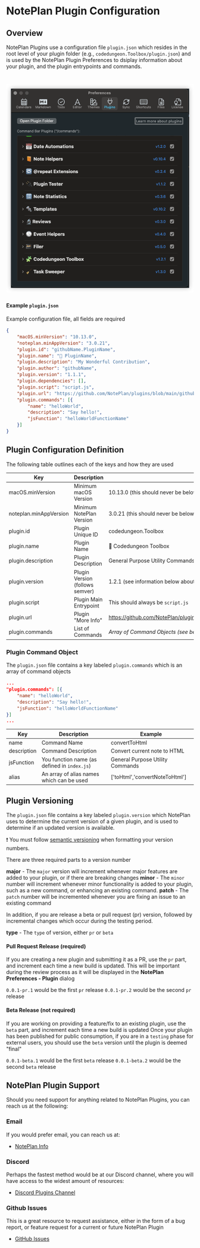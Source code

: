 # NotePlan Plugin Configuration

## Overview
NotePlan Plugins use a configuration file `plugin.json` which resides in the root level of your plugin folder (e.g., `codedungeon.Toolbox/plugin.json`) and is used by the NotePlan Plugin Preferences to dsiplay information about your plugin, and the plugin entrypoints and commands.

<h1 align="center">
    <img src="images/noteplan-preferences.png" alt="NotePlan Plugin Preferences">
</h1>

#### Example `plugin.json`
Example configuration file, all fields are required

```json
{
	"macOS.minVersion": "10.13.0",
	"noteplan.minAppVersion": "3.0.21",
	"plugin.id": "githubName.PluginName",
	"plugin.name": "🚀 PluginName",
	"plugin.description": "My Wonderful Contribution",
	"plugin.author": "githubName",
	"plugin.version": "1.1.1",
	"plugin.dependencies": [],
	"plugin.script": "script.js",
	"plugin.url": "https://github.com/NotePlan/plugins/blob/main/githubName.PluginName/README.md",
	"plugin.commands": [{
		"name": "helloWorld",
		"description": "Say hello!",
		"jsFunction": "helloWorldFunctionName"
	}]
}
```

## Plugin Configuration Definition
The following table outlines each of the keys and how they are used

| Key                    | Description                      | Example                                                                        |
| ---------------------- | -------------------------------- | ---------------------------------------------------------------------------- |
| macOS.minVersion       | Minimum macOS Version            | 10.13.0 (this should never be below 10.13.0)                      |
| noteplan.minAppVersion | Minimum NotePlan Version         | 3.0.21 (this should never be below 3.0.21)                                   |
| plugin.id              | Plugin Unique ID                 | codedungeon.Toolbox                                                          |
| plugin.name            | Plugin Name                      | 🧩 Codedungeon Toolbox                                                       |
| plugin.description     | Plugin Description               | General Purpose Utility Commands                                             |
| plugin.version         | Plugin Version (follows semver)  | 1.2.1 (see information below about versioning)                               |
| plugin.script          | Plugin Main Entrypoint           | This should always be `script.js`                                            |
| plugin.url             | Plugin "More Info"               | https://github.com/NotePlan/plugins/blob/main/codedungeon.Toolbox/README.md  |
| plugin.commands        | List of Commands                 | _Array of Command Objects (see below for command object definition)_         |

### Plugin Command Object
The `plugin.json` file contains a key labeled `plugin.commands` which is an array of command objects

```json
...
"plugin.commands": [{
	"name": "helloWorld",
	"description": "Say hello!",
	"jsFunction": "helloWorldFunctionName"
}]
...
```

| Key                  | Description                                    | Example                                                       |
| -------------------- | --------------------------------------------   | ------------------------------------------------------------- |
| name                 | Command Name                                   | convertToHtml                                                 |
| description          | Command Description                            | Convert current note to HTML                                  |
| jsFunction           | You function name (as defined in `index.js`)   | General Purpose Utility Commands                              |
| alias                | An array of alias names which can be used      | ['toHtml','convertNoteToHtml']                                |

## Plugin Versioning
The `plugin.json` file contains a key labeled `plugin.version` which NotePlan uses to determine the current version of a given plugin, and is used to determine if an updated version is available.

❗️ You must follow [semantic versioning](https://semver.org/) when formatting your version numbers.

There are three required parts to a version number

**major** - The `major` version will increment whenever major features are added to your plugin, or if there are breaking changes
**minor** - The `minor` number will increment whenever minor functionality is added to your plugin, such as a new command, or enhancing an existing command.
**patch** - The `patch` number will be incremented whenever you are fixing an issue to an existing command

In addition, if you are release a beta or pull request (pr) version, followed by incremental changes which occur during the testing period.

**type** - The `type` of version, either `pr` or `beta`

#### Pull Request Release (required)
If you are creating a new plugin and submitting it as a PR, use the `pr` part, and increment each time a new build is updated.
This will be important during the review process as it will be displayed in the **NotePlan Preferences - Plugin** dialog

`0.0.1-pr.1` would be the first `pr` release
`0.0.1-pr.2` would be the second `pr` release

#### Beta Release (not required)
If you are working on providing a feature/fix to an existing plugin, use the `beta` part, and increment each time a new build is updated
Once your plugin has been published for public consumption, if you are in a `testing` phase for external users, you should use the `beta` version until the plugin is deemed "final"

`0.0.1-beta.1` would be the first `beta` release
`0.0.1-beta.2` would be the second `beta` release

## NotePlan Plugin Support
Should you need support for anything related to NotePlan Plugins, you can reach us at the following:

### Email
If you would prefer email, you can reach us at:

- [NotePlan Info](hello@noteplan.co)

### Discord
Perhaps the fastest method would be at our Discord channel, where you will have access to the widest amount of resources:

- [Discord Plugins Channel](https://discord.com/channels/763107030223290449/784376250771832843)

### Github Issues
This is a great resource to request assistance, either in the form of a bug report, or feature request for a current or future NotePlan Plugin

- [GitHub Issues](https://github.com/NotePlan/plugins/issues/new/choose)
